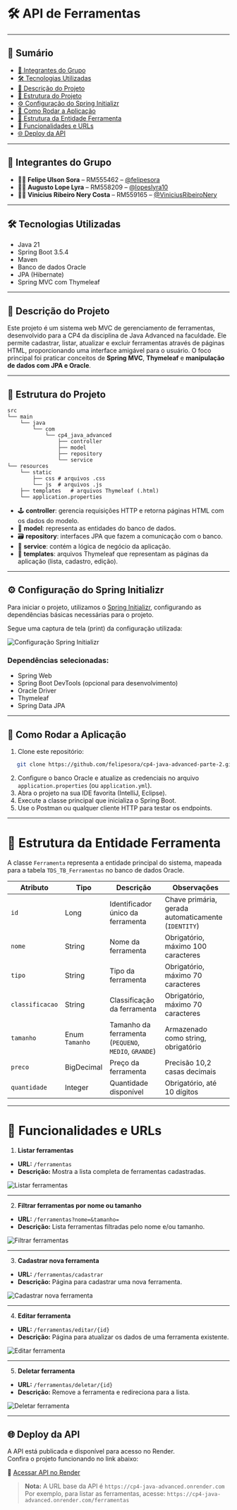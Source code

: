 # 🛠️ API de Ferramentas

---

## 📑 Sumário

- [👥 Integrantes do Grupo](#-integrantes-do-grupo)
- [🛠️ Tecnologias Utilizadas](#-tecnologias-utilizadas)
- [📖 Descrição do Projeto](#-descrição-do-projeto)
- [📂 Estrutura do Projeto](#-estrutura-do-projeto)
- [⚙️ Configuração do Spring Initializr](#-configuração-do-spring-initializr)
- [🚀 Como Rodar a Aplicação](#-como-rodar-a-aplicação)
- [🧱 Estrutura da Entidade Ferramenta](#-estrutura-da-entidade-ferramenta)
- [📡 Funcionalidades e URLs](#-funcionalidades-e-urls)
- [🌐 Deploy da API](#-deploy-da-api)

---

## 👥 Integrantes do Grupo
- 👨‍💻 **Felipe Ulson Sora** – RM555462 – [@felipesora](https://github.com/felipesora)
- 👨‍💻 **Augusto Lope Lyra** – RM558209 – [@lopeslyra10](https://github.com/lopeslyra10)
- 👨‍💻 **Vinicius Ribeiro Nery Costa** – RM559165 – [@ViniciusRibeiroNery](https://github.com/ViniciusRibeiroNery)

---

## 🛠️ Tecnologias Utilizadas
- Java 21
- Spring Boot 3.5.4
- Maven
- Banco de dados Oracle
- JPA (Hibernate)
- Spring MVC com Thymeleaf

---

## 📖 Descrição do Projeto

Este projeto é um sistema web MVC de gerenciamento de ferramentas, desenvolvido para a CP4 da disciplina de Java Advanced na faculdade.
Ele permite cadastrar, listar, atualizar e excluir ferramentas através de páginas HTML, proporcionando uma interface amigável para o usuário.
O foco principal foi praticar conceitos de **Spring MVC**, **Thymeleaf** e **manipulação de dados com JPA e Oracle**.

---

## 📂 Estrutura do Projeto

```
src
└── main
    └── java
        └── com
            └── cp4_java_advanced
                ├── controller
                ├── model
                ├── repository
                └── service
└── resources
    └── static
        ├── css # arquivos .css
        └── js  # arquivos .js
    ├── templates   # arquivos Thymeleaf (.html)
    └── application.properties
```

- 🕹️ **controller**: gerencia requisições HTTP e retorna páginas HTML com os dados do modelo.
- 🧱 **model**: representa as entidades do banco de dados.
- 🗃️ **repository**: interfaces JPA que fazem a comunicação com o banco.
- 🔧 **service**: contém a lógica de negócio da aplicação.
- 📄 **templates**: arquivos Thymeleaf que representam as páginas da aplicação (lista, cadastro, edição).

---

## ⚙️ Configuração do Spring Initializr

Para iniciar o projeto, utilizamos o [Spring Initializr](https://start.spring.io/), configurando as dependências básicas necessárias para o projeto.  

Segue uma captura de tela (print) da configuração utilizada:

![Configuração Spring Initializr](imagens/spring-cp-parte2.png)

### Dependências selecionadas:
- Spring Web
- Spring Boot DevTools (opcional para desenvolvimento)
- Oracle Driver
- Thymeleaf
- Spring Data JPA

---

## 🚀 Como Rodar a Aplicação

1. Clone este repositório:

```bash
   git clone https://github.com/felipesora/cp4-java-advanced-parte-2.git
```
2. Configure o banco Oracle e atualize as credenciais no arquivo `application.properties` (ou `application.yml`).
3. Abra o projeto na sua IDE favorita (IntelliJ, Eclipse).
4. Execute a classe principal que inicializa o Spring Boot.
5. Use o Postman ou qualquer cliente HTTP para testar os endpoints.

---

# 🧱 Estrutura da Entidade Ferramenta

A classe `Ferramenta` representa a entidade principal do sistema, mapeada para a tabela `TDS_TB_Ferramentas` no banco de dados Oracle.

| Atributo        | Tipo           | Descrição                                            | Observações                                         |
|-----------------|----------------|------------------------------------------------------|-----------------------------------------------------|
| `id`            | Long           | Identificador único da ferramenta                    | Chave primária, gerada automaticamente (`IDENTITY`) |
| `nome`          | String         | Nome da ferramenta                                   | Obrigatório, máximo 100 caracteres                  |
| `tipo`          | String         | Tipo da ferramenta                                   | Obrigatório, máximo 70 caracteres                   |
| `classificacao` | String         | Classificação da ferramenta                          | Obrigatório, máximo 70 caracteres                   |
| `tamanho`       | Enum `Tamanho` | Tamanho da ferramenta (`PEQUENO`, `MEDIO`, `GRANDE`) | Armazenado como string, obrigatório                 |
| `preco`         | BigDecimal     | Preço da ferramenta                                  | Precisão 10,2 casas decimais                        |
| `quantidade`    | Integer        | Quantidade disponível                                | Obrigatório, até 10 dígitos                         |

---

# 📡 Funcionalidades e URLs

1. **Listar ferramentas**

- **URL:** `/ferramentas`
- **Descrição:** Mostra a lista completa de ferramentas cadastradas.

![Listar ferramentas](imagens/listar-ferramentas.png)

---

2. **Filtrar ferramentas por nome ou tamanho**

- **URL:** `/ferramentas?nome=&tamanho=`
- **Descrição:**  Lista ferramentas filtradas pelo nome e/ou tamanho.

![Filtrar ferramentas](imagens/listar-filtro.png)

---

3. **Cadastrar nova ferramenta**

- **URL:** `/ferramentas/cadastrar`
- **Descrição:**  Página para cadastrar uma nova ferramenta.

![Cadastrar nova ferramenta](imagens/cadastrar-ferramenta.png)

---

4. **Editar ferramenta**

- **URL:** `/ferramentas/editar/{id}`
- **Descrição:**  Página para atualizar os dados de uma ferramenta existente.

![Editar ferramenta](imagens/editar-ferramenta.png)

---

5. **Deletar ferramenta**

- **URL:** `/ferramentas/deletar/{id}`
- **Descrição:**  Remove a ferramenta e redireciona para a lista.

![Deletar ferramenta](imagens/excluir-ferramenta.png)

---

## 🌐 Deploy da API

A API está publicada e disponível para acesso no Render.  
Confira o projeto funcionando no link abaixo:  

🔗 [Acessar API no Render](https://cp4-java-advanced.onrender.com/ferramentas)

>**Nota:** A URL base da API é `https://cp4-java-advanced.onrender.com`
Por exemplo, para listar as ferramentas, acesse:
`https://cp4-java-advanced.onrender.com/ferramentas`